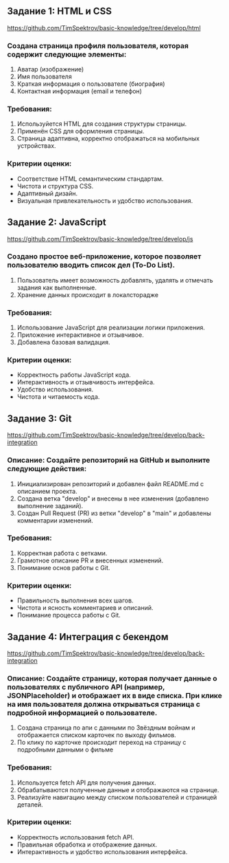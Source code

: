## Задание 1: HTML и CSS

https://github.com/TimSpektrov/basic-knowledge/tree/develop/html

### Создана страница профиля пользователя, которая содержит следующие элементы:
1. Аватар (изображение)
2. Имя пользователя
3. Краткая информация о пользователе (биография)
4. Контактная информация (email и телефон)

### Требования:
1. Используйется HTML для создания структуры страницы.
2. Применён CSS для оформления страницы.
3. Страница адаптивна, корректно отображаться на мобильных устройствах.

### Критерии оценки:
- Соответствие HTML семантическим стандартам.
-  Чистота и структура CSS.
- Адаптивный дизайн.
- Визуальная привлекательность и удобство использования.

## Задание 2: JavaScript

https://github.com/TimSpektrov/basic-knowledge/tree/develop/js

### Создано простое веб-приложение, которое позволяет пользователю вводить список дел (To-Do List). 
1. Пользователь имеет возможность добавлять, удалять и отмечать задания как выполненные. 
2. Хранение данных происходит в локалсторадже

### Требования:
1. Использование JavaScript для реализации логики приложения.
2. Приложение интерактивное и отзывчивое.
3. Добавлена базовая валидация.

### Критерии оценки:
- Корректность работы JavaScript кода.
- Интерактивность и отзывчивость интерфейса.
- Удобство использования.
- Чистота и читаемость кода.
   
## Задание 3: Git

https://github.com/TimSpektrov/basic-knowledge/tree/develop/back-integration

### Описание: Создайте репозиторий на GitHub и выполните следующие действия:
1. Инициализирован репозиторий и добавлен файл README.md с описанием проекта.
2. Создана ветка "develop" и внесены в нее изменения (добавлено выполнение заданий).
3. Создан Pull Request (PR) из ветки "develop" в "main" и добавлены комментарии изменений.
   
### Требования:
1. Корректная работа с ветками.
2. Грамотное описание PR и внесенных изменений.
3. Понимание основ работы с Git.
   
### Критерии оценки:
- Правильность выполнения всех шагов.
- Чистота и ясность комментариев и описаний.
- Понимание процесса работы с Git.
   
## Задание 4: Интеграция с бекендом

https://github.com/TimSpektrov/basic-knowledge/tree/develop/back-integration

### Описание: Создайте страницу, которая получает данные о пользователях с публичного API (например, JSONPlaceholder) и отображает их в виде списка. При клике на имя пользователя должна открываться страница с подробной информацией о пользователе.
1. Создана страница по апи с данными по Звёздным войнам и отображается списком карточек по выходу фильмов.
2. По клику по карточке происходит переход на страницу с подробными данными о фильме
   
### Требования:
1. Используется fetch API для получения данных.
2. Обрабатываются полученные данные и отображаются на странице.
3. Реализуйте навигацию между списком пользователей и страницей деталей. 

### Критерии оценки:
- Корректность использования fetch API.
- Правильная обработка и отображение данных.
- Интерактивность и удобство использования интерфейса.
